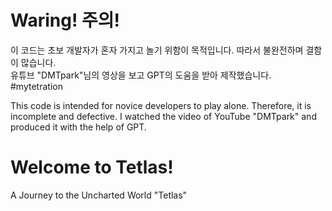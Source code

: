 # Waring! 주의!

이 코드는 초보 개발자가 혼자 가지고 놀기 위함이 목적입니다.
따라서 불완전하며 결함이 많습니다.  
유튜브 "DMTpark"님의 영상을 보고 GPT의 도움을 받아 제작했습니다. #mytetration

This code is intended for novice developers to play alone.
Therefore, it is incomplete and defective.
I watched the video of YouTube "DMTpark" and produced it with the help of GPT.

# Welcome to Tetlas!
A Journey to the Uncharted World "Tetlas"



